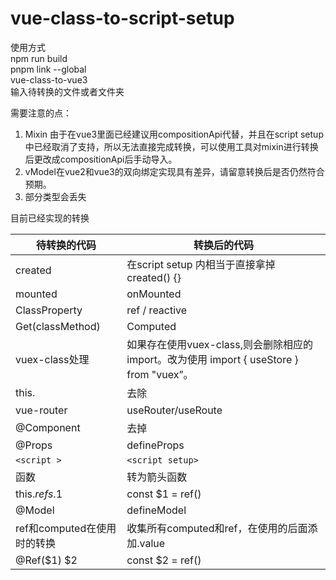 # vue-class-to-script-setup


使用方式  
npm run build  
pnpm link --global  
vue-class-to-vue3  
输入待转换的文件或者文件夹




需要注意的点：

1. Mixin 由于在vue3里面已经建议用compositionApi代替，并且在script setup中已经取消了支持，所以无法直接完成转换，可以使用工具对mixin进行转换后更改成compositionApi后手动导入。
2. vModel在vue2和vue3的双向绑定实现具有差异，请留意转换后是否仍然符合预期。
3. 部分类型会丢失

目前已经实现的转换

| 待转换的代码 | 转换后的代码 |
| --- | --- |
| created | 在script setup 内相当于直接拿掉 created() {} |
| mounted | onMounted |
| ClassProperty | ref / reactive |
| Get(classMethod) | Computed |
| vuex-class处理 | 如果存在使用vuex-class,则会删除相应的import。改为使用 import { useStore } from "vuex”。 |
| this. | 去除 |
| vue-router | useRouter/useRoute |
| @Component | 去掉 |
| @Props |  defineProps |
| `<script >` | `<script setup>` |
| 函数 | 转为箭头函数 |
| this.$refs.$1 | const $1 = ref() |
| @Model | defineModel |
| ref和computed在使用时的转换 | 收集所有computed和ref，在使用的后面添加.value |
| @Ref($1) $2 | const $2 = ref()
